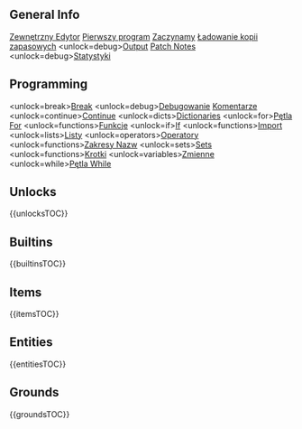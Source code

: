 ## General Info
[Zewnętrzny Edytor](docs/external_editor.md)      [Pierwszy program](docs/first_program.md)      [Zaczynamy](docs/getting_started.md)      [Ładowanie kopii zapasowych](docs/backup.md)      <unlock=debug>[Output](docs/output.md)      </unlock>[Patch Notes](docs/patchnotes.md)      <unlock=debug>[Statystyki](docs/stats.md)      </unlock>

## Programming
<unlock=break>[Break](docs/scripting/break.md)      </unlock><unlock=debug>[Debugowanie](docs/scripting/debug.md)      </unlock>[Komentarze](docs/scripting/comments.md)      <unlock=continue>[Continue](docs/scripting/continue.md)      </unlock><unlock=dicts>[Dictionaries](docs/scripting/dicts.md)      </unlock><unlock=for>[Pętla For](docs/scripting/for.md)      </unlock><unlock=functions>[Funkcje](docs/scripting/functions.md)      </unlock><unlock=if>[If](docs/scripting/if.md)      </unlock><unlock=functions>[Import](docs/scripting/import.md)      </unlock><unlock=lists>[Listy](docs/scripting/lists.md)      </unlock><unlock=operators>[Operatory](docs/scripting/operators.md)      </unlock><unlock=functions>[Zakresy Nazw](docs/scripting/scopes.md)      </unlock><unlock=sets>[Sets](docs/scripting/sets.md)      </unlock><unlock=functions>[Krotki](docs/scripting/tuples.md)      </unlock><unlock=variables>[Zmienne](docs/scripting/variables.md)      </unlock><unlock=while>[Pętla While](docs/scripting/while.md)      </unlock>

## Unlocks
{{unlocksTOC}}

## Builtins
{{builtinsTOC}}

## Items
{{itemsTOC}}

## Entities
{{entitiesTOC}}

## Grounds
{{groundsTOC}}